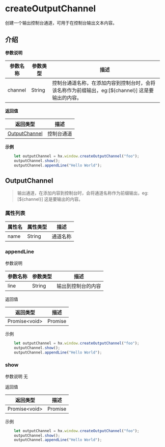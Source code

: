 # createOutputChannel

创建一个输出控制台通道，可用于在控制台输出文本内容。

## 介绍

**参数说明**

|参数名称	|参数类型	|描述																								|
|--			|--			|--																									|
|channel	|String		|控制台通道名称，在添加内容到控制台时，会将该名称作为前缀输出，eg:[${channel}] 这是要输出的内容。	|

**返回值**

|返回类型						|描述		|
|--								|--			|
|[OutputChannel](#OutputChannel)|控制台通道	|

**示例**

``` javascript
    let outputChannel = hx.window.createOutputChannel("foo");
    outputChannel.show();
    outputChannel.appendLine("Hello World");
```

## OutputChannel

> 输出通道，在添加内容到控制台时，会将通道名称作为前缀输出，eg:[${channel}] 这是要输出的内容。	

### 属性列表

|属性名	|属性类型	|描述		|
|--		|--			|--			|
|name	|String		|通道名称	|

### appendLine

参数说明

|参数名称	|参数类型	|描述				|
|--			|--			|--					|
|line		|String		|输出到控制台的内容	|

返回值

|返回类型	|描述	|
|--			|--		|
|Promise&lt;void&gt;	|Promise	|

示例

``` javascript
    let outputChannel = hx.window.createOutputChannel("foo");
    outputChannel.show();
    outputChannel.appendLine("Hello World");
```

### show

参数说明
无

返回值

|返回类型	|描述	|
|--			|--		|
|Promise&lt;void&gt;	|Promise	|

示例
``` javascript
    let outputChannel = hx.window.createOutputChannel("foo");
    outputChannel.show();
    outputChannel.appendLine("Hello World");
```